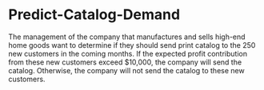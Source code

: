 # Predict-Catalog-Demand
The management of the company that manufactures and sells high-end home goods want to determine if they should send print catalog to the 250 new customers in the coming months. If the expected profit contribution from these new customers exceed $10,000, the company will send the catalog. Otherwise, the company will not send the catalog to these new customers.
